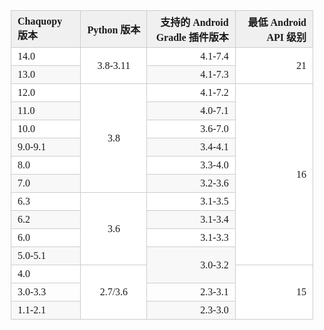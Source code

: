 <section id="nice" data-tool="mdnice编辑器" data-website="https://www.mdnice.com" style="font-size: 16px; color: black; padding: 0 10px; line-height: 1.6; word-spacing: 0px; letter-spacing: 0px; word-break: break-word; word-wrap: break-word; text-align: left; font-family: Optima-Regular, Optima, PingFangSC-light, PingFangTC-light, 'PingFang SC', Cambria, Cochin, Georgia, Times, 'Times New Roman', serif;"><section class="table-container" data-tool="mdnice编辑器" style="overflow-x: auto;"><table style="display: table; text-align: left;">
    <thead>
    <tr style="border: 0; border-top: 1px solid #ccc; background-color: white;">
    <th style="font-size: 16px; border: 1px solid #ccc; padding: 5px 10px; font-weight: bold; background-color: #f0f0f0; min-width: 85px; text-align: left;">Chaquopy 版本</th>
    <th style="font-size: 16px; border: 1px solid #ccc; padding: 5px 10px; font-weight: bold; background-color: #f0f0f0; min-width: 85px; text-align: center;">Python 版本</th>
    <th style="font-size: 16px; border: 1px solid #ccc; padding: 5px 10px; font-weight: bold; background-color: #f0f0f0; min-width: 85px; text-align: right;">支持的 Android Gradle 插件版本</th>
    <th style="font-size: 16px; border: 1px solid #ccc; padding: 5px 10px; font-weight: bold; background-color: #f0f0f0; min-width: 85px; text-align: right;">最低 Android API 级别</th>
    </tr>
    </thead>
    <tbody style="border: 0;">
    <tr style="border: 0; border-top: 1px solid #ccc; background-color: white;">
    <td style="font-size: 16px; border: 1px solid #ccc; padding: 5px 10px; min-width: 85px; text-align: left;">14.0</td>
    <td style="font-size: 16px; border: 1px solid #ccc; padding: 5px 10px; min-width: 85px; text-align: center;" rowspan="2">3.8-3.11</td>
    <td style="font-size: 16px; border: 1px solid #ccc; padding: 5px 10px; min-width: 85px; text-align: right;">4.1-7.4</td>
    <td style="font-size: 16px; border: 1px solid #ccc; padding: 5px 10px; min-width: 85px; text-align: right;"rowspan="2">21</td>
    </tr>
    <tr style="border: 0; border-top: 1px solid #ccc; background-color: #F8F8F8;">
    <td style="font-size: 16px; border: 1px solid #ccc; padding: 5px 10px; min-width: 85px; text-align: left;">13.0</td>
    <!-- <td style="font-size: 16px; border: 1px solid #ccc; padding: 5px 10px; min-width: 85px; text-align: center;"></td> -->
    <td style="font-size: 16px; border: 1px solid #ccc; padding: 5px 10px; min-width: 85px; text-align: right;">4.1-7.3</td>
    <!-- <td style="font-size: 16px; border: 1px solid #ccc; padding: 5px 10px; min-width: 85px; text-align: right;"></td> -->
    </tr>
    <tr style="border: 0; border-top: 1px solid #ccc; background-color: white;">
    <td style="font-size: 16px; border: 1px solid #ccc; padding: 5px 10px; min-width: 85px; text-align: left;">12.0</td>
    <td style="font-size: 16px; border: 1px solid #ccc; padding: 5px 10px; min-width: 85px; text-align: center;"rowspan="6">3.8</td>
    <td style="font-size: 16px; border: 1px solid #ccc; padding: 5px 10px; min-width: 85px; text-align: right;">4.1-7.2</td>
    <td style="font-size: 16px; border: 1px solid #ccc; padding: 5px 10px; min-width: 85px; text-align: right;" rowspan="10">16</td>
    </tr>
    <tr style="border: 0; border-top: 1px solid #ccc; background-color: #F8F8F8;">
    <td style="font-size: 16px; border: 1px solid #ccc; padding: 5px 10px; min-width: 85px; text-align: left;">11.0</td>
    <!-- <td style="font-size: 16px; border: 1px solid #ccc; padding: 5px 10px; min-width: 85px; text-align: center;"></td> -->
    <td style="font-size: 16px; border: 1px solid #ccc; padding: 5px 10px; min-width: 85px; text-align: right;">4.0-7.1</td>
    <!-- <td style="font-size: 16px; border: 1px solid #ccc; padding: 5px 10px; min-width: 85px; text-align: right;"></td> -->
    </tr>
    <tr style="border: 0; border-top: 1px solid #ccc; background-color: white;">
    <td style="font-size: 16px; border: 1px solid #ccc; padding: 5px 10px; min-width: 85px; text-align: left;">10.0</td>
    <!-- <td style="font-size: 16px; border: 1px solid #ccc; padding: 5px 10px; min-width: 85px; text-align: center;"></td> -->
    <td style="font-size: 16px; border: 1px solid #ccc; padding: 5px 10px; min-width: 85px; text-align: right;">3.6-7.0</td>
    <!-- <td style="font-size: 16px; border: 1px solid #ccc; padding: 5px 10px; min-width: 85px; text-align: right;"></td> -->
    </tr>
    <tr style="border: 0; border-top: 1px solid #ccc; background-color: #F8F8F8;">
    <td style="font-size: 16px; border: 1px solid #ccc; padding: 5px 10px; min-width: 85px; text-align: left;">9.0-9.1</td>
    <!-- <td style="font-size: 16px; border: 1px solid #ccc; padding: 5px 10px; min-width: 85px; text-align: center;"></td> -->
    <td style="font-size: 16px; border: 1px solid #ccc; padding: 5px 10px; min-width: 85px; text-align: right;">3.4-4.1</td>
    <!-- <td style="font-size: 16px; border: 1px solid #ccc; padding: 5px 10px; min-width: 85px; text-align: right;"></td> -->
    </tr>
    <tr style="border: 0; border-top: 1px solid #ccc; background-color: white;">
    <td style="font-size: 16px; border: 1px solid #ccc; padding: 5px 10px; min-width: 85px; text-align: left;">8.0</td>
    <!-- <td style="font-size: 16px; border: 1px solid #ccc; padding: 5px 10px; min-width: 85px; text-align: center;"></td> -->
    <td style="font-size: 16px; border: 1px solid #ccc; padding: 5px 10px; min-width: 85px; text-align: right;">3.3-4.0</td>
    <!-- <td style="font-size: 16px; border: 1px solid #ccc; padding: 5px 10px; min-width: 85px; text-align: right;"></td> -->
    </tr>
    <tr style="border: 0; border-top: 1px solid #ccc; background-color: #F8F8F8;">
    <td style="font-size: 16px; border: 1px solid #ccc; padding: 5px 10px; min-width: 85px; text-align: left;">7.0</td>
    <!-- <td style="font-size: 16px; border: 1px solid #ccc; padding: 5px 10px; min-width: 85px; text-align: center;"></td> -->
    <td style="font-size: 16px; border: 1px solid #ccc; padding: 5px 10px; min-width: 85px; text-align: right;">3.2-3.6</td>
    <!-- <td style="font-size: 16px; border: 1px solid #ccc; padding: 5px 10px; min-width: 85px; text-align: right;"></td> -->
    </tr>
    <tr style="border: 0; border-top: 1px solid #ccc; background-color: white;">
    <td style="font-size: 16px; border: 1px solid #ccc; padding: 5px 10px; min-width: 85px; text-align: left;">6.3</td>
    <td style="font-size: 16px; border: 1px solid #ccc; padding: 5px 10px; min-width: 85px; text-align: center;" rowspan="4">3.6</td>
    <td style="font-size: 16px; border: 1px solid #ccc; padding: 5px 10px; min-width: 85px; text-align: right;">3.1-3.5</td>
    <!-- <td style="font-size: 16px; border: 1px solid #ccc; padding: 5px 10px; min-width: 85px; text-align: right;"></td> -->
    </tr>
    <tr style="border: 0; border-top: 1px solid #ccc; background-color: #F8F8F8;">
    <td style="font-size: 16px; border: 1px solid #ccc; padding: 5px 10px; min-width: 85px; text-align: left;">6.2</td>
    <!-- <td style="font-size: 16px; border: 1px solid #ccc; padding: 5px 10px; min-width: 85px; text-align: center;"></td> -->
    <td style="font-size: 16px; border: 1px solid #ccc; padding: 5px 10px; min-width: 85px; text-align: right;">3.1-3.4</td>
    <!-- <td style="font-size: 16px; border: 1px solid #ccc; padding: 5px 10px; min-width: 85px; text-align: right;"></td> -->
    </tr>
    <tr style="border: 0; border-top: 1px solid #ccc; background-color: white;">
    <td style="font-size: 16px; border: 1px solid #ccc; padding: 5px 10px; min-width: 85px; text-align: left;">6.0</td>
    <!-- <td style="font-size: 16px; border: 1px solid #ccc; padding: 5px 10px; min-width: 85px; text-align: center;"></td> -->
    <td style="font-size: 16px; border: 1px solid #ccc; padding: 5px 10px; min-width: 85px; text-align: right;">3.1-3.3</td>
    <!-- <td style="font-size: 16px; border: 1px solid #ccc; padding: 5px 10px; min-width: 85px; text-align: right;"></td> -->
    </tr>
    <tr style="border: 0; border-top: 1px solid #ccc; background-color: #F8F8F8;">
    <td style="font-size: 16px; border: 1px solid #ccc; padding: 5px 10px; min-width: 85px; text-align: left;">5.0-5.1</td>
    <!-- <td style="font-size: 16px; border: 1px solid #ccc; padding: 5px 10px; min-width: 85px; text-align: center;"></td> -->
    <td style="font-size: 16px; border: 1px solid #ccc; padding: 5px 10px; min-width: 85px; text-align: right;" rowspan="2">3.0-3.2</td>
    <!-- <td style="font-size: 16px; border: 1px solid #ccc; padding: 5px 10px; min-width: 85px; text-align: right;"></td> -->
    </tr>
    <tr style="border: 0; border-top: 1px solid #ccc; background-color: white;">
    <td style="font-size: 16px; border: 1px solid #ccc; padding: 5px 10px; min-width: 85px; text-align: left;">4.0</td>
    <td style="font-size: 16px; border: 1px solid #ccc; padding: 5px 10px; min-width: 85px; text-align: center;" rowspan="3">2.7/3.6</td>
    <!-- <td style="font-size: 16px; border: 1px solid #ccc; padding: 5px 10px; min-width: 85px; text-align: right;"></td> -->
    <td style="font-size: 16px; border: 1px solid #ccc; padding: 5px 10px; min-width: 85px; text-align: right;" rowspan="3">15</td>
    </tr>
    <!-- <tr style="border: 0; border-top: 1px solid #ccc; background-color: #F8F8F8;"> -->
    <td style="font-size: 16px; border: 1px solid #ccc; padding: 5px 10px; min-width: 85px; text-align: left;">3.0-3.3</td>
    <!-- <td style="font-size: 16px; border: 1px solid #ccc; padding: 5px 10px; min-width: 85px; text-align: center;"></td> -->
    <td style="font-size: 16px; border: 1px solid #ccc; padding: 5px 10px; min-width: 85px; text-align: right;">2.3-3.1</td>
    <!-- <td style="font-size: 16px; border: 1px solid #ccc; padding: 5px 10px; min-width: 85px; text-align: right;"></td> -->
    </tr>
    <tr style="border: 0; border-top: 1px solid #ccc; background-color: #F8F8F8;">
    <td style="font-size: 16px; border: 1px solid #ccc; padding: 5px 10px; min-width: 85px; text-align: left;">1.1-2.1</td>
    <!-- <td style="font-size: 16px; border: 1px solid #ccc; padding: 5px 10px; min-width: 85px; text-align: center;"></td> -->
    <td style="font-size: 16px; border: 1px solid #ccc; padding: 5px 10px; min-width: 85px; text-align: right;">2.3-3.0</td>
    <!-- <td style="font-size: 16px; border: 1px solid #ccc; padding: 5px 10px; min-width: 85px; text-align: right;"></td> -->
    </tr>
    </tbody>
    </table>
    </section></section>
